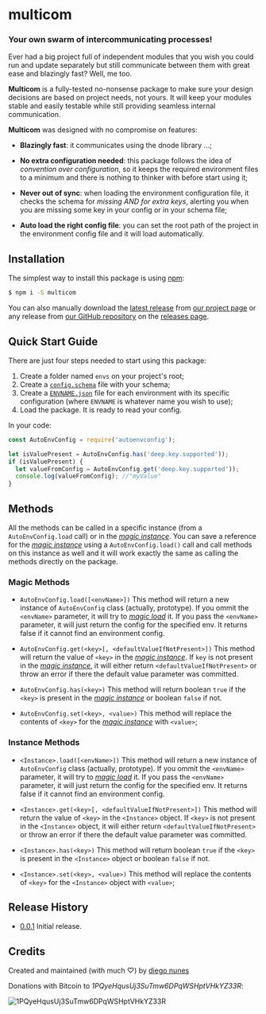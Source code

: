 multicom
========
### Your own swarm of intercommunicating processes!

Ever had a big project full of independent modules that you wish you could run and update separately but still communicate between them with great ease and blazingly fast? Well, me too.

**Multicom** is a fully-tested no-nonsense package to make sure your design decisions are based on project needs, not yours. It will keep your modules stable and easily testable while still providing seamless internal communication.

**Multicom** was designed with no compromise on features:

* **Blazingly fast**: it communicates using the dnode library ...;

* **No extra configuration needed**: this package follows the idea of _convention over configuration_, so it keeps the required environment files to a minimum and there is nothing to thinker with before start using it;
* **Never out of sync**: when loading the environment configuration file, it checks the schema for *missing AND for extra keys*, alerting you when you are missing some key in your config or in your schema file;
* **Auto load the right config file**: you can set the root path of the project in the environment config file and it will load automatically.


## <a id="installation">Installation</a>
The simplest way to install this package is using [npm](http://www.npmjs.com/):
```bash
$ npm i -S multicom
```

You can also manually download the [latest release](https://github.com/dnunes/multicom/zipball/master) from [our project page](http://dnunes.com/multicom/) or any release from [our GitHub repository](https://github.com/dnunes/multicom/) on the [releases page](https://github.com/dnunes/multicom/releases/).


## <a id="quickstart">Quick Start Guide</a>

There are just four steps needed to start using this package:

1. Create a folder named `envs` on your project's root;
2. Create a [`config.schema`](#sampleschema) file with your schema;
3. Create a [`ENVNAME.json`](#sampleenv) file for each environment with its specific configuration (where `ENVNAME` is whatever name you wish to use);
4. Load the package. It is ready to read your config.

In your code:

```javascript
const AutoEnvConfig = require('autoenvconfig');

let isValuePresent = AutoEnvConfig.has('deep.key.supported'));
if (isValuePresent) {
  let valueFromConfig = AutoEnvConfig.get('deep.key.supported'));
  console.log(valueFromConfig); //"myValue"
}
```


## <a id="methods">Methods</a>

All the methods can be called in a specific instance (from a `AutoEnvConfig.load` call) or in the [_magic instance_](#magicload). You can save a reference for the [_magic instance_](#magicload) using a `AutoEnvConfig.load()` call and call methods on this instance as well and it will work exactly the same as calling the methods directly on the package.

### <a id="magicmethods">Magic Methods</a>

- <a id="mautoload">`AutoEnvConfig.load([<envName>])`</a>
This method will return a new instance of `AutoEnvConfig` class (actually, prototype). If you ommit the `<envName>` parameter, it will try to [_magic load_](#magicload) it. If you pass the `<envName>` parameter, it will just return the config for the specified env. It returns false if it cannot find an environment config.

- <a id="mautoget">`AutoEnvConfig.get(<key>[, <defaultValueIfNotPresent>])`</a>
This method will return the value of `<key>` in the [_magic instance_](#magicload). If `key` is not present in the [_magic instance_](#magicload), it will either return `<defaultValueIfNotPresent>` or throw an error if there the default value parameter was committed.

- <a id="mautohas">`AutoEnvConfig.has(<key>)`</a>
This method will return boolean `true` if the `<key>` is present in the [_magic instance_](#magicload) or boolean `false` if not.

- <a id="mautoset">`AutoEnvConfig.set(<key>, <value>)`</a>
This method will replace the contents of `<key>` for the [_magic instance_](#magicload) with `<value>`;


### <a id="instancemethods">Instance Methods</a>

- <a id="minsload">`<Instance>.load([<envName>])`</a>
This method will return a new instance of `AutoEnvConfig` class (actually, prototype). If you ommit the `<envName>` parameter, it will try to [_magic load_](#magicload) it. If you pass the `<envName>` parameter, it will just return the config for the specified env. It returns false if it cannot find an environment config.

- <a id="minsget">`<Instance>.get(<key>[, <defaultValueIfNotPresent>])`</a>
This method will return the value of `<key>` in the `<Instance>` object. If `<key>` is not present in the `<Instance>` object, it will either return `<defaultValueIfNotPresent>` or throw an error if there the default value parameter was committed.

-  <a id="minshas">`<Instance>.has(<key>)`</a>
This method will return boolean `true` if the `<key>` is present in the `<Instance>` object or boolean `false` if not.

- <a id="minsset">`<Instance>.set(<key>, <value>)`</a>
This method will replace the  contents of `<key>` for the `<Instance>` object with `<value>`;


## <a id="releaseh">Release History</a>

* [0.0.1](https://github.com/dnunes/autoenvconfig/releases/tag/v0.0.1) Initial release.


## <a id="credits">Credits</a>

Created and maintained (with much ♡) by [diego nunes](http://dnunes.com)

Donations with Bitcoin to _1PQyeHqusUj3SuTmw6DPqWSHptVHkYZ33R_:

![1PQyeHqusUj3SuTmw6DPqWSHptVHkYZ33R](http://chart.apis.google.com/chart?cht=qr&chs=200x200&chl=bitcoin:1PQyeHqusUj3SuTmw6DPqWSHptVHkYZ33R)
